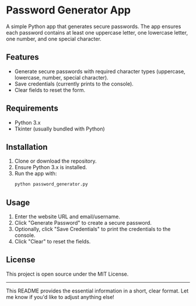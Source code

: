 # Password Generator App

A simple Python app that generates secure passwords. The app ensures each password contains at least one uppercase letter, one lowercase letter, one number, and one special character.

## Features

- Generate secure passwords with required character types (uppercase, lowercase, number, special character).
- Save credentials (currently prints to the console).
- Clear fields to reset the form.

## Requirements

- Python 3.x
- Tkinter (usually bundled with Python)

## Installation

1. Clone or download the repository.
2. Ensure Python 3.x is installed.
3. Run the app with:
   ```bash
   python password_generator.py
   ```

## Usage

1. Enter the website URL and email/username.
2. Click "Generate Password" to create a secure password.
3. Optionally, click "Save Credentials" to print the credentials to the console.
4. Click "Clear" to reset the fields.

## License

This project is open source under the MIT License.

---

This README provides the essential information in a short, clear format. Let me know if you'd like to adjust anything else!
